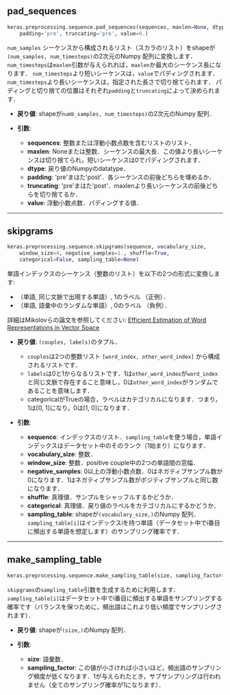 ## pad_sequences

```python
keras.preprocessing.sequence.pad_sequences(sequences, maxlen=None, dtype='int32',
    padding='pre', truncating='pre', value=0.)
```

`num_samples` シーケンスから構成されるリスト（スカラのリスト）をshapeが`(num_samples, num_timesteps)`の2次元のNumpy 配列に変換します．`num_timesteps`は`maxlen`引数が与えられれば，`maxlen`か最大のシーケンス長になります．
`num_timesteps`より短いシーケンスは，`value`でパディングされます．
`num_timesteps`より長いシーケンスは，指定された長さで切り捨てられます．
パディングと切り捨ての位置はそれぞれ`padding`と`truncating`によって決められます．

- __戻り値__: shapeが`numb_samples, num_timesteps)`の2次元のNumpy 配列．

- __引数__:
    - __sequences__: 整数または浮動小数点数を含むリストのリスト．
    - __maxlen__: Noneまたは整数．シーケンスの最大長．この値より長いシーケンスは切り捨てられ，短いシーケンスは0でパディングされます．
    - __dtype__: 戻り値のNumpyのdatatype．
    - __padding__: 'pre'まはた'post'．各シーケンスの前後どちらを埋めるか．
    - __truncating__: 'pre'まはた'post'．maxlenより長いシーケンスの前後どちらを切り捨てるか．
    - __value__: 浮動小数点数．パディングする値．

---

## skipgrams

```python
keras.preprocessing.sequence.skipgrams(sequence, vocabulary_size,
    window_size=4, negative_samples=1., shuffle=True,
    categorical=False, sampling_table=None)
```

単語インデックスのシーケンス（整数のリスト）を以下の2つの形式に変換します:

- （単語, 同じ文脈で出現する単語）, 1のラベル （正例）．
- （単語, 語彙中のランダムな単語）, 0のラベル （負例）．


詳細はMikolovらの論文を参照してください: [Efficient Estimation of Word Representations in
Vector Space](http://arxiv.org/pdf/1301.3781v3.pdf)

- __戻り値__: `(couples, labels)`のタプル．
    - `couples`は2つの整数リスト `[word_index, other_word_index]` から構成されるリストです．
    - `labels`は0と1からなるリストです．1は`other_word_index`が`word_index`と同じ文脈で存在すること意味し，0は`other_word_index`がランダムであることを意味します．
    - categoricalがTrueの場合，ラベルはカテゴリカルになります．つまり，1は[0, 1]になり，0は[1, 0]になります．

- __引数__:
    - __sequence__: インデックスのリスト．`sampling_table`を使う場合，単語インデックスはデータセット中のそのランク（1始まり）になります．
    - __vocabulary_size__: 整数．
    - __window_size__: 整数．positive couple中の2つの単語間の窓幅．
    - __negative_samples__: 0以上の浮動小数点数．0はネガティブサンプル数が0になります．1はネガティブサンプル数がポジティブサンプルと同じ数になります．
    - __shuffle__: 真理値．サンプルをシャッフルするかどうか．
    - __categorical__: 真理値．戻り値のラベルをカテゴリカルにするかどうか．
    - __sampling_table__: shapeが`(vocabulary_size,)`のNumpy 配列．`sampling_table[i]`はインデックスiを持つ単語（データセット中でi番目に頻出する単語を想定します）のサンプリング確率です．

---

## make_sampling_table

```python
keras.preprocessing.sequence.make_sampling_table(size, sampling_factor=1e-5)
```

`skipgrams`の`sampling_table`引数を生成するために利用します．`sampling_table[i]`はデータセット中でi番目に頻出する単語をサンプリングする確率です（バランスを保つために，頻出語はこれより低い頻度でサンプリングされます）．

- __戻り値__: shapeが`(size,)`のNumpy 配列．

- __引数__:
    - __size__: 語彙数．
    - __sampling_factor__: この値が小さければ小さいほど，頻出語のサンプリング頻度が低くなります．1が与えられたとき，サブサンプリングは行われません（全てのサンプリング確率が1になります）．
